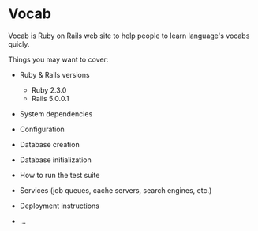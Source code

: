 # Vocab

Vocab is Ruby on Rails web site to help people to learn language's vocabs quicly.

Things you may want to cover:

* Ruby & Rails versions
	- Ruby 2.3.0
	- Rails 5.0.0.1
* System dependencies

* Configuration

* Database creation

* Database initialization

* How to run the test suite

* Services (job queues, cache servers, search engines, etc.)

* Deployment instructions

* ...

